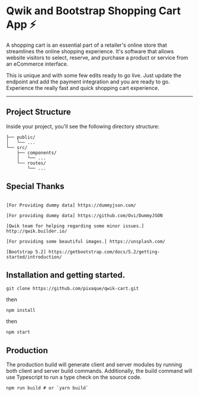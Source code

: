 # Qwik and Bootstrap Shopping Cart App ⚡️

A shopping cart is an essential part of a retailer's online store that streamlines the online shopping experience. It's software that allows website visitors to select, reserve, and purchase a product or service from an eCommerce interface.

This is unique and with some few edits ready to go live. Just update the endpoint and add the payment integration and you are ready to go. Experience the really fast and quick shopping cart experience.

---

## Project Structure

Inside your project, you'll see the following directory structure:

```
├── public/
│   └── ...
└── src/
    ├── components/
    │   └── ...
    └── routes/
        └── ...
```

## Special Thanks

```shell

[For Providing dummy data] https://dummyjson.com/

[For providing dummy data] https://github.com/Ovi/DummyJSON

[Qwik team for helping regarding some minor issues.] http://qwik.builder.io/

[For providing some beautiful images.] https://unsplash.com/

[Bootstrap 5.2] https://getbootstrap.com/docs/5.2/getting-started/introduction/

```

## Installation and getting started.

```shell
git clone https://github.com/pixaque/qwik-cart.git
```

then 

```shell
npm install
```

then

```shell
npm start
```

## Production

The production build will generate client and server modules by running both client and server build commands. Additionally, the build command will use Typescript to run a type check on the source code.

```shell
npm run build # or `yarn build`
```
